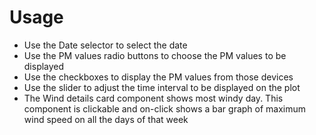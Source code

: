 # Usage

* Use the Date selector to select the date
* Use the PM values radio buttons to choose the PM values to be displayed
* Use the checkboxes to display the PM values from those devices
* Use the slider to adjust the time interval to be displayed on the plot
* The Wind details card component shows most windy day. This component is clickable and on-click shows a bar graph of maximum wind speed on all the days of that week